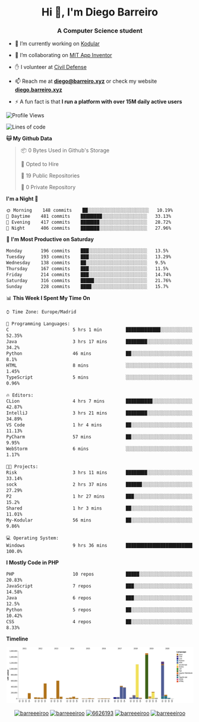 <h1 align="center">Hi 👋, I'm Diego Barreiro</h1>
<h3 align="center">A Computer Science student</h3>

- 🔭 I’m currently working on [Kodular](https://www.kodular.io)

- 👯 I’m collaborating on [MIT App Inventor](https://github.com/mit-cml/appinventor-sources)

- ✋ I volunteer at [Civil Defense](https://proteccioncivil.sdc.gal)

- 📫 Reach me at **diego@barreiro.xyz** or check my website **[diego.barreiro.xyz](https://diego.barreiro.xyz)**

- ⚡ A fun fact is that **I run a platform with over 15M daily active users**

<!--START_SECTION:waka-->
![Profile Views](http://img.shields.io/badge/Profile%20Views-4-blue)

![Lines of code](https://img.shields.io/badge/From%20Hello%20World%20I%27ve%20Written-17.7%20million%20lines%20of%20code-blue)

**🐱 My Github Data** 

> 📦 0 Bytes Used in Github's Storage 
 > 
> 💼 Opted to Hire
 > 
> 📜 19 Public Repositories
 > 
> 🔑 0 Private Repository 
 > 
**I'm a Night 🦉** 

```text
🌞 Morning    148 commits    ██░░░░░░░░░░░░░░░░░░░░░░░   10.19% 
🌆 Daytime    481 commits    ████████░░░░░░░░░░░░░░░░░   33.13% 
🌃 Evening    417 commits    ███████░░░░░░░░░░░░░░░░░░   28.72% 
🌙 Night      406 commits    ███████░░░░░░░░░░░░░░░░░░   27.96%

```
📅 **I'm Most Productive on Saturday** 

```text
Monday       196 commits    ███░░░░░░░░░░░░░░░░░░░░░░   13.5% 
Tuesday      193 commits    ███░░░░░░░░░░░░░░░░░░░░░░   13.29% 
Wednesday    138 commits    ██░░░░░░░░░░░░░░░░░░░░░░░   9.5% 
Thursday     167 commits    ███░░░░░░░░░░░░░░░░░░░░░░   11.5% 
Friday       214 commits    ███░░░░░░░░░░░░░░░░░░░░░░   14.74% 
Saturday     316 commits    █████░░░░░░░░░░░░░░░░░░░░   21.76% 
Sunday       228 commits    ████░░░░░░░░░░░░░░░░░░░░░   15.7%

```


📊 **This Week I Spent My Time On** 

```text
⌚︎ Time Zone: Europe/Madrid

💬 Programming Languages: 
C                        5 hrs 1 min         █████████████░░░░░░░░░░░░   52.35% 
Java                     3 hrs 17 mins       ████████░░░░░░░░░░░░░░░░░   34.2% 
Python                   46 mins             ██░░░░░░░░░░░░░░░░░░░░░░░   8.1% 
HTML                     8 mins              ░░░░░░░░░░░░░░░░░░░░░░░░░   1.45% 
TypeScript               5 mins              ░░░░░░░░░░░░░░░░░░░░░░░░░   0.96%

🔥 Editors: 
CLion                    4 hrs 7 mins        ██████████░░░░░░░░░░░░░░░   42.87% 
IntelliJ                 3 hrs 21 mins       ████████░░░░░░░░░░░░░░░░░   34.89% 
VS Code                  1 hr 4 mins         ██░░░░░░░░░░░░░░░░░░░░░░░   11.13% 
PyCharm                  57 mins             ██░░░░░░░░░░░░░░░░░░░░░░░   9.95% 
WebStorm                 6 mins              ░░░░░░░░░░░░░░░░░░░░░░░░░   1.17%

🐱‍💻 Projects: 
Risk                     3 hrs 11 mins       ████████░░░░░░░░░░░░░░░░░   33.14% 
sock                     2 hrs 37 mins       ██████░░░░░░░░░░░░░░░░░░░   27.29% 
P2                       1 hr 27 mins        ███░░░░░░░░░░░░░░░░░░░░░░   15.2% 
Shared                   1 hr 3 mins         ██░░░░░░░░░░░░░░░░░░░░░░░   11.01% 
My-Kodular               56 mins             ██░░░░░░░░░░░░░░░░░░░░░░░   9.86%

💻 Operating System: 
Windows                  9 hrs 36 mins       █████████████████████████   100.0%

```

**I Mostly Code in PHP** 

```text
PHP                      10 repos            █████░░░░░░░░░░░░░░░░░░░░   20.83% 
JavaScript               7 repos             ███░░░░░░░░░░░░░░░░░░░░░░   14.58% 
Java                     6 repos             ███░░░░░░░░░░░░░░░░░░░░░░   12.5% 
Python                   5 repos             ██░░░░░░░░░░░░░░░░░░░░░░░   10.42% 
CSS                      4 repos             ██░░░░░░░░░░░░░░░░░░░░░░░   8.33%

```


**Timeline**

![Chart not found](https://github.com/barreeeiroo/barreeeiroo/blob/master/charts/bar_graph.png) 


<!--END_SECTION:waka-->

<p align="center">
<a href="https://twitter.com/barreeeiroo" target="blank"><img align="center" src="https://cdn.jsdelivr.net/npm/simple-icons@3.0.1/icons/twitter.svg" alt="barreeeiroo" height="20" width="20" /></a>
<a href="https://linkedin.com/in/barreeeiroo" target="blank"><img align="center" src="https://cdn.jsdelivr.net/npm/simple-icons@3.0.1/icons/linkedin.svg" alt="barreeeiroo" height="20" width="20" /></a>
<a href="https://stackoverflow.com/users/6626193" target="blank"><img align="center" src="https://cdn.jsdelivr.net/npm/simple-icons@3.0.1/icons/stackoverflow.svg" alt="6626193" height="20" width="20" /></a>
<a href="https://fb.com/barreeeiroo" target="blank"><img align="center" src="https://cdn.jsdelivr.net/npm/simple-icons@3.0.1/icons/facebook.svg" alt="barreeeiroo" height="20" width="20" /></a>
<a href="https://instagram.com/barreeeiroo" target="blank"><img align="center" src="https://cdn.jsdelivr.net/npm/simple-icons@3.0.1/icons/instagram.svg" alt="barreeeiroo" height="20" width="20" /></a>
</p>
